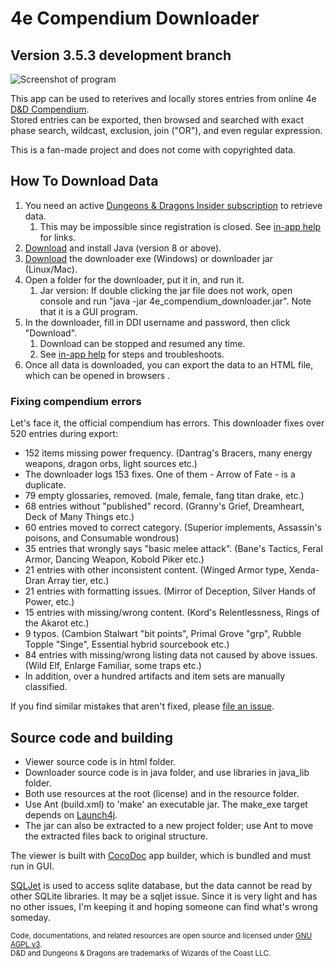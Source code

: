 # 4e Compendium Downloader #

## Version 3.5.3 development branch ##

![Screenshot of program](https://raw.githubusercontent.com/Sheep-y/trpg-dnd-4e-db/master/res/img/History%20-%20v3.5%20viewer.png)

This app can be used to reterives and locally stores entries from online 4e [D&D Compendium](http://www.wizards.com/dndinsider/compendium/database.aspx).
 <br/>
Stored entries can be exported, then browsed and searched with exact phase search, wildcast, exclusion, join ("OR"), and even regular expression.

This is a fan-made project and does not come with copyrighted data.

## How To Download Data ##

1. You need an active [Dungeons & Dragons Insider subscription](http://ddi.wizards.com/) to retrieve data.
   1. This may be impossible since registration is closed. See [in-app help](http://htmlpreview.github.io/?https://github.com/Sheep-y/trpg-dnd-4e-db/blob/development/res/downloader_about.html#Troubleshoot) for links.
2. [Download](http://www.java.com/) and install Java (version 8 or above).
3. [Download](https://github.com/Sheep-y/trpg-dnd-4e-db/releases/) the downloader exe (Windows) or downloader jar (Linux/Mac).
4. Open a folder for the downloader, put it in, and run it.
   1. Jar version: If double clicking the jar file does not work, open console and run "java -jar 4e_compendium_downloader.jar". Note that it is a GUI program.
5. In the downloader, fill in DDI username and password, then click "Download".
   1. Download can be stopped and resumed any time.
   2. See [in-app help](http://htmlpreview.github.io/?https://github.com/Sheep-y/trpg-dnd-4e-db/blob/development/res/downloader_about.html) for steps and troubleshoots.
6. Once all data is downloaded, you can export the data to an HTML file, which can be opened in browsers .

### Fixing compendium errors ###

Let's face it, the official compendium has errors.
This downloader fixes over 520 entries during export:

* 152 items missing power frequency. (Dantrag's Bracers, many energy weapons, dragon orbs, light sources etc.)
 * The downloader logs 153 fixes. One of them - Arrow of Fate - is a duplicate.
* 79 empty glossaries, removed. (male, female, fang titan drake, etc.)
* 68 entries without "published" record. (Granny's Grief, Dreamheart, Deck of Many Things etc.)
* 60 entries moved to correct category. (Superior implements, Assassin's poisons, and Consumable wondrous)
* 35 entries that wrongly says "basic melee attack". (Bane's Tactics, Feral Armor, Dancing Weapon, Kobold Piker etc.)
* 21 entries with other inconsistent content. (Winged Armor type, Xenda-Dran Array tier, etc.)
* 21 entries with formatting issues. (Mirror of Deception, Silver Hands of Power, etc.)
* 15 entries with missing/wrong content. (Kord's Relentlessness, Rings of the Akarot etc.)
* 9 typos. (Cambion Stalwart "bit points", Primal Grove "grp", Rubble Topple "Singe", Essential hybrid sourcebook etc.)
* 84 entries with missing/wrong listing data not caused by above issues. (Wild Elf, Enlarge Familiar, some traps etc.)
* In addition, over a hundred artifacts and item sets are manually classified.

If you find similar mistakes that aren't fixed, please [file an issue](https://github.com/Sheep-y/trpg-dnd-4e-db/issues/).

## Source code and building ##

* Viewer source code is in html folder.
* Downloader source code is in java folder, and use libraries in java_lib folder.
* Both use resources at the root (license) and in the resource folder.
* Use Ant (build.xml) to 'make' an executable jar.  The make_exe target depends on [Launch4j](http://launch4j.sourceforge.net/).
* The jar can also be extracted to a new project folder; use Ant to move the extracted files back to original structure.

The viewer is built with [CocoDoc](https://github.com/Sheep-y/CocoDoc/) app builder, which is bundled and must run in GUI.

[SQLJet](https://sqljet.com/) is used to access sqlite database, but the data cannot be read by other SQLite libraries.
It may be a sqljet issue.
Since it is very light and has no other issues, I'm keeping it and hoping someone can find what's wrong someday.

<small>
Code, documentations, and related resources are open source and licensed under <a href="https://www.gnu.org/licenses/agpl-3.0.en.html">GNU AGPL v3</a>. <br/>
D&D and Dungeons & Dragons are trademarks of Wizards of the Coast LLC.
</small>